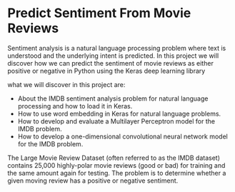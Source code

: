 <h1>Predict Sentiment From Movie Reviews</h1>
<p>
  Sentiment analysis is a natural language processing problem where text is understood and the
underlying intent is predicted. In this project we will discover how we can predict the sentiment
of movie reviews as either positive or negative in Python using the Keras deep learning library
   </p>
<p>what we will discover in this project are:</p>
<ul>
  <li>About the IMDB sentiment analysis problem for natural language processing and how to
load it in Keras.</li>
  <li>How to use word embedding in Keras for natural language problems.</li>
  <li>How to develop and evaluate a Multilayer Perceptron model for the IMDB problem.</li>
  <li>How to develop a one-dimensional convolutional neural network model for the IMDB
    problem.</li>
 </ul>
<p>The Large Movie Review Dataset (often referred to as the IMDB dataset)
contains 25,000 highly-polar movie reviews (good or bad) for training and the same amount
again for testing. The problem is to determine whether a given moving review has a positive or
negative sentiment.</p>


<h1 style="display:none">S.A.M.P.8</h1>
